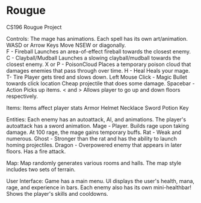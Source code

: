 Rougue
======

CS196 Rougue Project

Controls: The mage has animations. Each spell has its own art/animation. 
WASD or Arrow Keys 
	Move NSEW or diagonally.  
F - Fireball 
	Launches an area-of-effect fireball towards the closest enemy.
C - Clayball/Mudball 
	Launches a slowing clayball/mudball towards the closest enemy. 
X or P - PoisonCloud
	Places a temporary poison cloud that damages enemies that pass through over time. 
H - Heal
	Heals your mage.
T- Tire
	Player gets tired and slows down. 
Left Mouse Click - Magic Bullet towards click location
	Cheap projectile that does some damage. 
Spacebar - Action
	Picks up items. 
< and > 
	Allows player to go up and down floors respectively. 



Items: Items affect player stats
Armor
Helmet
Necklace
Sword
Potion
Key

Entities: Each enemy has an autoattack, AI, and animations. The player's autoattack has a sword animation. 
Mage - Player. Builds rage upon taking damage. At 100 rage, the mage gains temporary buffs. 
Rat - Weak and numerous. 
Ghost - Stronger than the rat and has the ability to launch homing projectiles. 
Dragon - Overpowered enemy that appears in later floors. Has a fire attack. 

Map: 
Map randomly generates various rooms and halls. 
The map style includes two sets of terrain. 

User Interface: 
Game has a main menu. 
UI displays the user's health, mana, rage, and experience in bars. 
Each enemy also has its own mini-healthbar! 
Shows the player's skills and cooldowns. 